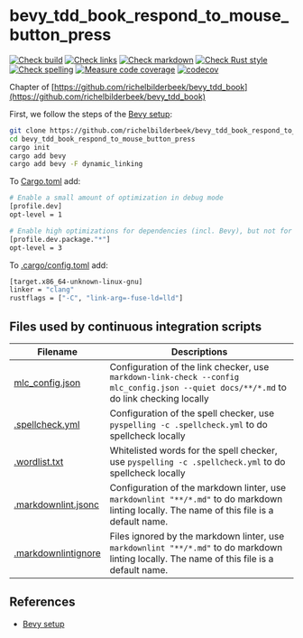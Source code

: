 # bevy_tdd_book_respond_to_mouse_button_press

[![Check build](https://github.com/richelbilderbeek/bevy_tdd_book_respond_to_mouse_button_press/actions/workflows/check_build.yaml/badge.svg?branch=master)](https://github.com/richelbilderbeek/bevy_tdd_book_respond_to_mouse_button_press/actions/workflows/check_build.yaml)
[![Check links](https://github.com/richelbilderbeek/bevy_tdd_book_respond_to_mouse_button_press/actions/workflows/check_links.yaml/badge.svg?branch=master)](https://github.com/richelbilderbeek/bevy_tdd_book_respond_to_mouse_button_press/actions/workflows/check_links.yaml)
[![Check markdown](https://github.com/richelbilderbeek/bevy_tdd_book_respond_to_mouse_button_press/actions/workflows/check_markdown.yaml/badge.svg?branch=master)](https://github.com/richelbilderbeek/bevy_tdd_book_respond_to_mouse_button_press/actions/workflows/check_markdown.yaml)
[![Check Rust style](https://github.com/richelbilderbeek/bevy_tdd_book_respond_to_mouse_button_press/actions/workflows/check_rust_style.yaml/badge.svg?branch=master)](https://github.com/richelbilderbeek/bevy_tdd_book_respond_to_mouse_button_press/actions/workflows/check_rust_style.yaml)
[![Check spelling](https://github.com/richelbilderbeek/bevy_tdd_book_respond_to_mouse_button_press/actions/workflows/check_spelling.yaml/badge.svg?branch=master)](https://github.com/richelbilderbeek/bevy_tdd_book_respond_to_mouse_button_press/actions/workflows/check_spelling.yaml)
[![Measure code coverage](https://github.com/richelbilderbeek/bevy_tdd_book_respond_to_mouse_button_press/actions/workflows/measure_codecov.yaml/badge.svg?branch=master)](https://github.com/richelbilderbeek/bevy_tdd_book_respond_to_mouse_button_press/actions/workflows/measure_codecov.yaml)
[![codecov](https://codecov.io/gh/richelbilderbeek/bevy_tdd_book_respond_to_mouse_button_press/graph/badge.svg?token=XAVFZYDQKZ)](https://codecov.io/gh/richelbilderbeek/bevy_tdd_book_respond_to_mouse_button_press)

Chapter of [https://github.com/richelbilderbeek/bevy_tdd_book](https://github.com/richelbilderbeek/bevy_tdd_book)

First, we follow the steps of the [Bevy setup](https://bevyengine.org/learn/quick-start/getting-started/setup/):

```bash
git clone https://github.com/richelbilderbeek/bevy_tdd_book_respond_to_mouse_button_press
cd bevy_tdd_book_respond_to_mouse_button_press
cargo init
cargo add bevy
cargo add bevy -F dynamic_linking
```

To [Cargo.toml](Cargo.toml) add:

```bash
# Enable a small amount of optimization in debug mode
[profile.dev]
opt-level = 1

# Enable high optimizations for dependencies (incl. Bevy), but not for our code:
[profile.dev.package."*"]
opt-level = 3
```

To [.cargo/config.toml](.cargo/config.toml) add:

```bash
[target.x86_64-unknown-linux-gnu]
linker = "clang"
rustflags = ["-C", "link-arg=-fuse-ld=lld"]
```

## Files used by continuous integration scripts

Filename                                  |Descriptions
------------------------------------------|--------------------------------------------------------------------------------------------------------------------------------------
[mlc_config.json](mlc_config.json)        |Configuration of the link checker, use `markdown-link-check --config mlc_config.json --quiet docs/**/*.md` to do link checking locally
[.spellcheck.yml](.spellcheck.yml)        |Configuration of the spell checker, use `pyspelling -c .spellcheck.yml` to do spellcheck locally
[.wordlist.txt](.wordlist.txt)            |Whitelisted words for the spell checker, use `pyspelling -c .spellcheck.yml` to do spellcheck locally
[.markdownlint.jsonc](.markdownlint.jsonc)|Configuration of the markdown linter, use `markdownlint "**/*.md"` to do markdown linting locally. The name of this file is a default name.
[.markdownlintignore](.markdownlintignore)|Files ignored by the markdown linter, use `markdownlint "**/*.md"` to do markdown linting locally. The name of this file is a default name.

## References

* [Bevy setup](https://bevyengine.org/learn/quick-start/getting-started/setup/)
